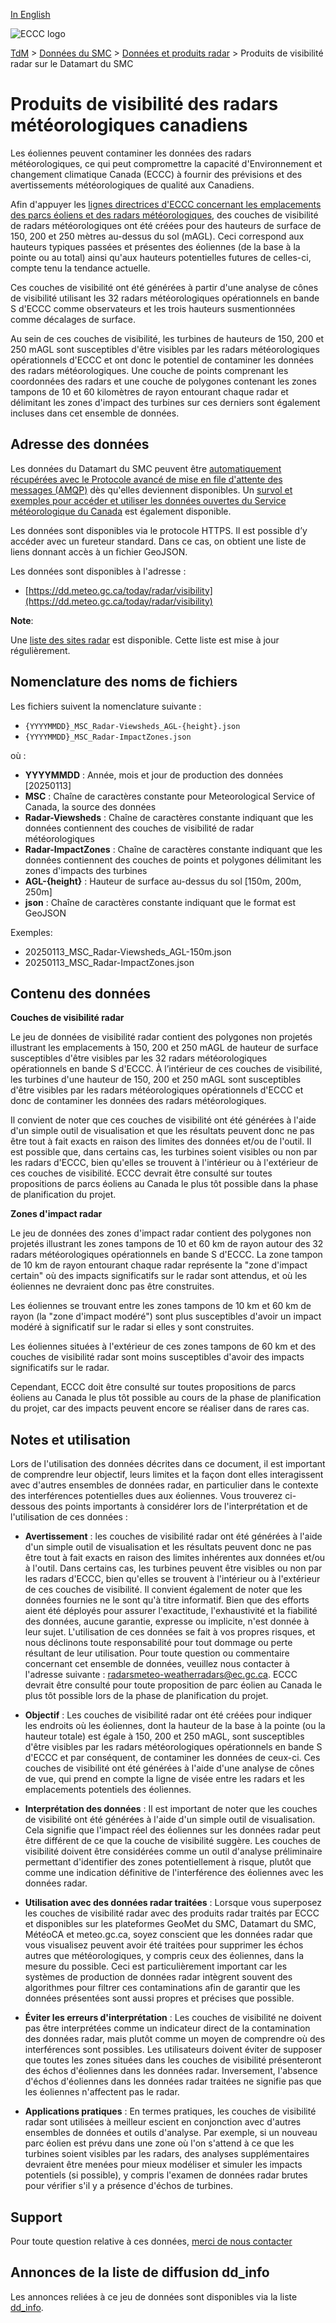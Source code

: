 [In English](readme_radar-visibility-datamart_en.md)

![ECCC logo](../../img_eccc-logo.png)

[TdM](../../readme_fr.md) > [Données du SMC](../readme_fr.md) > [Données et produits radar](readme_radar_fr.md) > Produits de visibilité radar sur le Datamart du SMC

# Produits de visibilité des radars météorologiques canadiens

Les éoliennes peuvent contaminer les données des radars météorologiques, ce qui peut compromettre la capacité d'Environnement et changement climatique Canada (ECCC) à fournir des prévisions et des avertissements météorologiques de qualité aux Canadiens.

Afin d'appuyer les [lignes directrices d'ECCC concernant les emplacements des parcs éoliens et des radars météorologiques](https://www.canada.ca/fr/environnement-changement-climatique/services/conditions-meteorologiques-ressources-outils-generaux/apercu-radars/interference-eoliennes/lignes-directrices-concernant-lemplacement-des-eoliennes-et-des-radars-meteorologiques.html), des couches de visibilité de radars météorologiques ont été créées pour des hauteurs de surface de 150, 200 et 250 mètres au-dessus du sol (mAGL). Ceci correspond aux hauteurs typiques passées et présentes des éoliennes (de la base à la pointe ou au total) ainsi qu'aux hauteurs potentielles futures de celles-ci, compte tenu la tendance actuelle.

Ces couches de visibilité ont été générées à partir d'une analyse de cônes de visibilité utilisant les 32 radars météorologiques opérationnels en bande S d'ECCC comme observateurs et les trois hauteurs susmentionnées comme décalages de surface.

Au sein de ces couches de visibilité, les turbines de hauteurs de 150, 200 et 250 mAGL sont susceptibles d'être visibles par les radars météorologiques opérationnels d'ECCC et ont donc le potentiel de contaminer les données des radars météorologiques. Une couche de points comprenant les coordonnées des radars et une couche de polygones contenant les zones tampons de 10 et 60 kilomètres de rayon entourant chaque radar et délimitant les zones d'impact des turbines sur ces derniers sont également incluses dans cet ensemble de données.

## Adresse des données 

Les données du Datamart du SMC peuvent être [automatiquement récupérées avec le Protocole avancé de mise en file d'attente des messages (AMQP)](../../msc-datamart/amqp_fr.md) dès qu'elles deviennent disponibles. Un [survol et exemples pour accéder et utiliser les données ouvertes du Service météorologique du Canada](../../usage/readme_fr.md) est également disponible.

Les données sont disponibles via le protocole HTTPS. Il est possible d’y accéder avec un fureteur standard. Dans ce cas, on obtient une liste de liens donnant accès à un fichier GeoJSON.

Les données sont disponibles à l'adresse :

* [https://dd.meteo.gc.ca/today/radar/visibility](https://dd.meteo.gc.ca/today/radar/visibility)

__Note__:

Une [liste des sites radar](https://collaboration.cmc.ec.gc.ca/cmc/cmos/public_doc/msc-data/obs_radar/radars_list.pdf) est disponible. Cette liste est mise à jour régulièrement.

## Nomenclature des noms de fichiers

Les fichiers suivent la nomenclature suivante :

* `{YYYYMMDD}_MSC_Radar-Viewsheds_AGL-{height}.json`
* `{YYYYMMDD}_MSC_Radar-ImpactZones.json`

où :

* __YYYYMMDD__ : Année, mois et jour de production des données [20250113]
* __MSC__ : Chaîne de caractères constante pour Meteorological Service of Canada, la source des données
* __Radar-Viewsheds__ : Chaîne de caractères constante indiquant que les données contiennent des couches de visibilité de radar météorologiques
* __Radar-ImpactZones__ : Chaîne de caractères constante indiquant que les données contiennent des couches de points et polygones délimitant les zones d'impacts des turbines
* __AGL-{height}__ : Hauteur de surface au-dessus du sol [150m, 200m, 250m]
* __json__ : Chaîne de caractères constante indiquant que le format est GeoJSON

Exemples:

* 20250113_MSC_Radar-Viewsheds_AGL-150m.json
* 20250113_MSC_Radar-ImpactZones.json

## Contenu des données

__Couches de visibilité radar__

Le jeu de données de visibilité radar contient des polygones non projetés illustrant les emplacements à 150, 200 et 250 mAGL de hauteur de surface susceptibles d'être visibles par les 32 radars météorologiques opérationnels en bande S d'ECCC. À l’intérieur de ces couches de visibilité, les turbines d'une hauteur de 150, 200 et 250 mAGL sont susceptibles d'être visibles par les radars météorologiques opérationnels d'ECCC et donc de contaminer les données des radars météorologiques.

Il convient de noter que ces couches de visibilité ont été générées à l'aide d'un simple outil de visualisation et que les résultats peuvent donc ne pas être tout à fait exacts en raison des limites des données et/ou de l'outil. Il est possible que, dans certains cas, les turbines soient visibles ou non par les radars d'ECCC, bien qu'elles se trouvent à l'intérieur ou à l'extérieur de ces couches de visibilité. ECCC devrait être consulté sur toutes propositions de parcs éoliens au Canada le plus tôt possible dans la phase de planification du projet.

__Zones d'impact radar__

Le jeu de données des zones d'impact radar contient des polygones non projetés illustrant les zones tampons de 10 et 60 km de rayon autour des 32 radars météorologiques opérationnels en bande S d'ECCC. La zone tampon de 10 km de rayon entourant chaque radar représente la "zone d'impact certain" où des impacts significatifs sur le radar sont attendus, et où les éoliennes ne devraient donc pas être construites.

Les éoliennes se trouvant entre les zones tampons de 10 km et 60 km de rayon (la "zone d'impact modéré") sont plus susceptibles d'avoir un impact modéré à significatif sur le radar si elles y sont construites.

Les éoliennes situées à l'extérieur de ces zones tampons de 60 km et des couches de visibilité radar sont moins susceptibles d'avoir des impacts significatifs sur le radar.

Cependant, ECCC doit être consulté sur toutes propositions de parcs éoliens au Canada le plus tôt possible au cours de la phase de planification du projet, car des impacts peuvent encore se réaliser dans de rares cas.

## Notes et utilisation

Lors de l'utilisation des données décrites dans ce document, il est important de comprendre leur objectif, leurs limites et la façon dont elles interagissent avec d'autres ensembles de données radar, en particulier dans le contexte des interférences potentielles dues aux éoliennes. Vous trouverez ci-dessous des points importants à considérer lors de l'interprétation et de l'utilisation de ces données :

* __Avertissement__ : les couches de visibilité radar ont été générées à l'aide d'un simple outil de visualisation et les résultats peuvent donc ne pas être tout à fait exacts en raison des limites inhérentes aux données et/ou à l'outil. Dans certains cas, les turbines peuvent être visibles ou non par les radars d'ECCC, bien qu'elles se trouvent à l'intérieur ou à l'extérieur de ces couches de visibilité. Il convient également de noter que les données fournies ne le sont qu'à titre informatif. Bien que des efforts aient été déployés pour assurer l'exactitude, l'exhaustivité et la fiabilité des données, aucune garantie, expresse ou implicite, n'est donnée à leur sujet. L'utilisation de ces données se fait à vos propres risques, et nous déclinons toute responsabilité pour tout dommage ou perte résultant de leur utilisation. Pour toute question ou commentaire concernant cet ensemble de données, veuillez nous contacter à l'adresse suivante : radarsmeteo-weatherradars@ec.gc.ca. ECCC devrait être consulté pour toute proposition de parc éolien au Canada le plus tôt possible lors de la phase de planification du projet.

* __Objectif__ : Les couches de visibilité radar ont été créées pour indiquer les endroits où les éoliennes, dont la hauteur de la base à la pointe (ou la hauteur totale) est égale à 150, 200 et 250 mAGL, sont susceptibles d'être visibles par les radars météorologiques opérationnels en bande S d'ECCC et par conséquent, de contaminer les données de ceux-ci. Ces couches de visibilité ont été générées à l'aide d'une analyse de cônes de vue, qui prend en compte la ligne de visée entre les radars et les emplacements potentiels des éoliennes.

* __Interprétation des données__ : Il est important de noter que les couches de visibilité ont été générées à l'aide d'un simple outil de visualisation. Cela signifie que l'impact réel des éoliennes sur les données radar peut être différent de ce que la couche de visibilité suggère. Les couches de visibilité doivent être considérées comme un outil d'analyse préliminaire permettant d'identifier des zones potentiellement à risque, plutôt que comme une indication définitive de l'interférence des éoliennes avec les données radar.

* __Utilisation avec des données radar traitées__ : Lorsque vous superposez les couches de visibilité radar avec des produits radar traités par ECCC et disponibles sur les plateformes GeoMet du SMC, Datamart du SMC, MétéoCA et meteo.gc.ca, soyez conscient que les données radar que vous visualisez peuvent avoir été traitées pour supprimer les échos autres que météorologiques, y compris ceux des éoliennes, dans la mesure du possible. Ceci est particulièrement important car les systèmes de production de données radar intègrent souvent des algorithmes pour filtrer ces contaminations afin de garantir que les données présentées sont aussi propres et précises que possible.

* __Éviter les erreurs d'interprétation__ : Les couches de visibilité ne doivent pas être interprétées comme un indicateur direct de la contamination des données radar, mais plutôt comme un moyen de comprendre où des interférences sont possibles. Les utilisateurs doivent éviter de supposer que toutes les zones situées dans les couches de visibilité présenteront des échos d'éoliennes dans les données radar. Inversement, l'absence d'échos d'éoliennes dans les données radar traitées ne signifie pas que les éoliennes n'affectent pas le radar.

* __Applications pratiques__ : En termes pratiques, les couches de visibilité radar sont utilisées à meilleur escient en conjonction avec d'autres ensembles de données et outils d'analyse. Par exemple, si un nouveau parc éolien est prévu dans une zone où l'on s'attend à ce que les turbines soient visibles par les radars, des analyses supplémentaires devraient être menées pour mieux modéliser et simuler les impacts potentiels (si possible), y compris l'examen de données radar brutes pour vérifier s'il y a présence d'échos de turbines.

## Support

Pour toute question relative à ces données, [merci de nous contacter](https://meteo.gc.ca/mainmenu/contact_us_f.html)

## Annonces de la liste de diffusion dd_info 

Les annonces reliées à ce jeu de données sont disponibles via la liste [dd_info](https://comm.collab.science.gc.ca/mailman3/postorius/lists/dd_info/).
